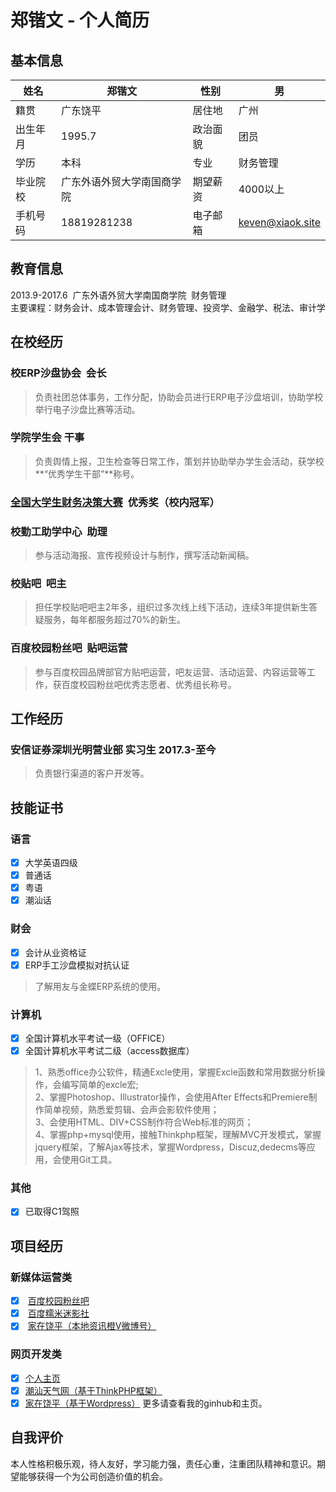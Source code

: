 # 郑锴文 - 个人简历
## 基本信息
姓名 | 郑锴文 | 性别 | 男
---|---|---|---
籍贯|广东饶平|居住地|广州
出生年月|1995.7|政治面貌|团员
学历|本科|专业|财务管理
毕业院校|广东外语外贸大学南国商学院|期望薪资|4000以上
手机号码|18819281238|电子邮箱|keven@xiaok.site
## 教育信息
2013.9-2017.6  广东外语外贸大学南国商学院  财务管理<br>
主要课程：财务会计、成本管理会计、财务管理、投资学、金融学、税法、审计学
## 在校经历
### 校ERP沙盘协会  会长
> 负责社团总体事务，工作分配，协助会员进行ERP电子沙盘培训，协助学校举行电子沙盘比赛等活动。<br>
### 学院学生会  干事
> 负责舆情上报，卫生检查等日常工作，策划并协助举办学生会活动，获学校**“优秀学生干部”**称号。<br>
### [全国大学生财务决策大赛](http://cwjc.game.99cj.com/bk/)  优秀奖（校内冠军）
### 校勤工助学中心  助理
> 参与活动海报、宣传视频设计与制作，撰写活动新闻稿。<br>
### 校贴吧  吧主
> 担任学校贴吧吧主2年多，组织过多次线上线下活动，连续3年提供新生答疑服务，每年都服务超过70%的新生。
### 百度校园粉丝吧  贴吧运营
> 参与百度校园品牌部官方贴吧运营，吧友运营、活动运营、内容运营等工作，获百度校园粉丝吧优秀志愿者、优秀组长称号。
## 工作经历
### 安信证券深圳光明营业部  实习生  2017.3-至今
> 负责银行渠道的客户开发等。
## 技能证书
### 语言
- [x] 大学英语四级
- [x] 普通话
- [x] 粤语
- [x] 潮汕话
### 财会
- [x] 会计从业资格证
- [x] ERP手工沙盘模拟对抗认证
> 了解用友与金蝶ERP系统的使用。
### 计算机
- [x] 全国计算机水平考试一级（OFFICE）
- [x] 全国计算机水平考试二级（access数据库）
> 1、熟悉office办公软件，精通Excle使用，掌握Excle函数和常用数据分析操作，会编写简单的excle宏;<br>2、掌握Photoshop、Illustrator操作，会使用After Effects和Premiere制作简单视频，熟悉爱剪辑、会声会影软件使用；<br>3、会使用HTML、DIV+CSS制作符合Web标准的网页；<br>4、掌握php+mysql使用，接触Thinkphp框架，理解MVC开发模式，掌握jquery框架，了解Ajax等技术，掌握Wordpress，Discuz,dedecms等应用，会使用Git工具。
### 其他
-[x] 已取得C1驾照
## 项目经历
### 新媒体运营类
- [x]  [百度校园粉丝吧](https://tieba.baidu.com/f?kw=%B0%D9%B6%C8%D0%A3%D4%B0%B7%DB%CB%BF&fr=index) 
- [x]  [百度糯米迷影社](http://tieba.baidu.com/f?ie=utf-8&kw=%E7%99%BE%E5%BA%A6%E7%B3%AF%E7%B1%B3%E8%BF%B7%E5%BD%B1%E7%A4%BE&fr=search)
- [x]  [家在饶平（本地资讯橙V微博号）](http://weibo.com/2684468017)
### 网页开发类
- [x] [个人主页](http://www.xiaok.site)
- [x] [潮汕天气网（基于ThinkPHP框架）](http://csqx.sinaapp.com)
- [x] [家在饶平（基于Wordpress）](http://jzrp.sinaapp.com)
更多请查看我的ginhub和主页。
## 自我评价
本人性格积极乐观，待人友好，学习能力强，责任心重，注重团队精神和意识。期望能够获得一个为公司创造价值的机会。
